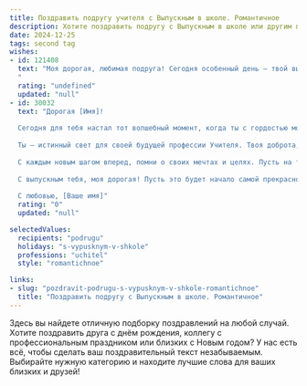 ```yaml
---
title: Поздравить подругу учителя с Выпускным в школе. Романтичное
description: Хотите поздравить подругу с Выпускным в школе или другим праздником? Наш ИИ создаст незабываемое поздравление, а вы обязательно выделитесь среди других.  
date: 2024-12-25
tags: second tag
wishes:
- id: 121408
  text: "Моя дорогая, любимая подруга! Сегодня особенный день – твой выпускной, начало новой, яркой главы жизни!  Сердце переполняется гордостью за тебя, за твой путь, за твой выбор стать учителем – профессией,  где свет твоей души будет согревать юные сердца и вдохновлять юные умы. Пусть этот день станет символом исполнения всех твоих желаний, а  путь твой будет полон любви, радости и нескончаемого вдохновения!  Я бесконечно люблю тебя и горжусь тобой!
  "
  rating: "undefined"
  updated: "null"
- id: 30032
  text: "Дорогая [Имя]!
  
  Сегодня для тебя настал тот волшебный момент, когда ты с гордостью можешь сказать: «Я выпустилась!» Этот этап жизни завершен, и впереди множество новых дорог и возможностей.
  
  Ты – истинный свет для своей будущей профессии Учителя. Твоя доброта, терпение и страсть к знаниям сделают тебя невероятным наставником для будущих поколений. Пусть каждый урок, который ты проведешь, будет наполнен вдохновением, а каждый ученик, который станет частью твоей жизни, найдет в тебе верного друга и мудрого проводника.
  
  С каждым новым шагом вперед, помни о своих мечтах и целях. Пусть на твоем пути всегда будет много света и радости, а любовь и поддержка близких всегда согревают твое сердце.
  
  С выпускным тебя, моя дорогая! Пусть это будет начало самой прекрасной главы в твоей жизни!
  
  С любовью, [Ваше имя]"
  rating: "0"
  updated: "null"

selectedValues:
  recipients: "podrugu"
  holidays: "s-vypusknym-v-shkole"
  professions: "uchitel"
  style: "romantichnoe"

links:
- slug: "pozdravit-podrugu-s-vypusknym-v-shkole-romantichnoe"
  title: "Поздравить подругу с Выпускным в школе. Романтичное"
---
```


Здесь вы найдете отличную подборку поздравлений на любой случай. 
Хотите поздравить друга с днём рождения, коллегу с профессиональным праздником или близких с Новым годом? У нас есть всё, чтобы сделать ваш поздравительный текст незабываемым. Выбирайте нужную категорию и находите лучшие слова для ваших близких и друзей!
